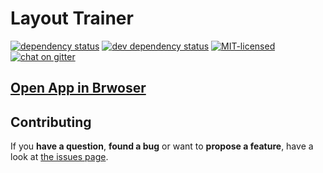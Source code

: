 # Layout Trainer

[![dependency status](https://img.shields.io/david/pepebecker/layout-trainer.svg)](https://david-dm.org/pepebecker/layout-trainer)
[![dev dependency status](https://img.shields.io/david/dev/pepebecker/layout-trainer.svg)](https://david-dm.org/pepebecker/layout-trainer#info=devDependencies)
[![MIT-licensed](https://img.shields.io/github/license/pepebecker/layout-trainer.svg)](https://opensource.org/licenses/MIT)
[![chat on gitter](https://badges.gitter.im/pepebecker.svg)](https://gitter.im/pepebecker)

## [Open App in Brwoser](http://layout-trainer.pepebecker.com)

## Contributing

If you **have a question**, **found a bug** or want to **propose a feature**, have a look at [the issues page](https://github.com/pepebecker/layout-trainer/issues).
